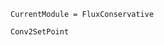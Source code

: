 ```@meta                                                                                                      
CurrentModule = FluxConservative                                                                              
```                                                                                                                                                                                                     
```@docs                                                                                                      
Conv2SetPoint                                                                                                 
```                                                                                                           
                                                                                                              
                                                                                                              
                    